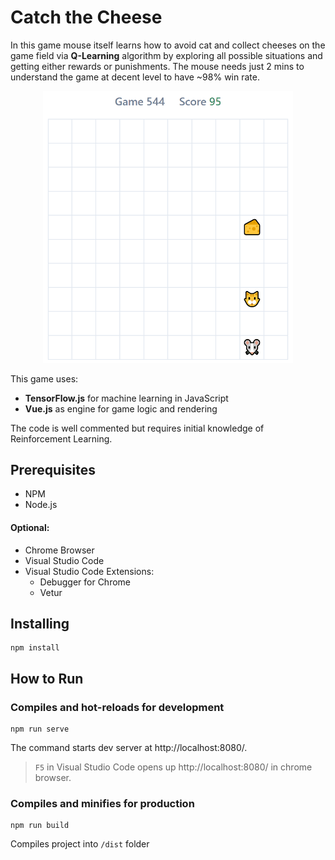 # Catch the Cheese
In this game mouse itself learns how to avoid cat and collect cheeses on the game field via **Q-Learning** algorithm by exploring all possible situations and getting either rewards or punishments. The mouse needs just 2 mins to understand the game at decent level to have ~98% win rate.

<p align="center">
	<img src="catch-cheese.gif" alt="Catch Cheese 2 Gameplay"  title="Catch Cheese Gameplay 2" width="400"/>
</p>

This game uses:
- **TensorFlow.js** for machine learning in JavaScript
- **Vue.js** as engine for game logic and rendering

The code is well commented but requires initial knowledge of Reinforcement Learning. 

## Prerequisites

- NPM
- Node.js

#### Optional:

- Chrome Browser
- Visual Studio Code
- Visual Studio Code Extensions:
  - Debugger for Chrome
  - Vetur

## Installing
```
npm install
```

## How to Run

### Compiles and hot-reloads for development
```
npm run serve
```
The command starts  dev server at http://localhost:8080/.
> `F5` in Visual Studio Code opens up http://localhost:8080/ in chrome browser.

### Compiles and minifies for production
```
npm run build
```
Compiles project into `/dist` folder
